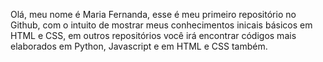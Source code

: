 Olá, meu nome é Maria Fernanda, esse é meu primeiro repositório no Github, com o intuito de mostrar meus conhecimentos inicais básicos em HTML  e CSS, em outros repositórios você irá encontrar códigos mais elaborados em Python, Javascript e em HTML e CSS também.